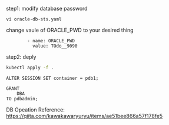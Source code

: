 
step1: modify database password

```
vi oracle-db-sts.yaml
```

change vaule of ORACLE_PWD to your desired thing

```
        - name: ORACLE_PWD
          value: TOdo__9090
```

step2: deply

```sh
kubectl apply -f .
```

```
ALTER SESSION SET container = pdb1;

GRANT
    DBA
TO pdbadmin;
```

DB Opeation Reference:
https://qiita.com/kawakawaryuryu/items/ae51bee866a57f178fe5

